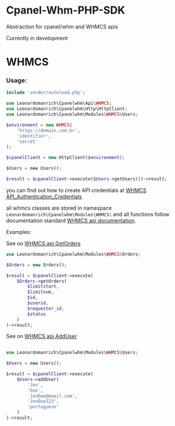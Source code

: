 # Cpanel-Whm-PHP-SDK

Abstraction for cpanel/whm and WHMCS apis

Currently in development

# WHMCS

### Usage:

```php 
include 'vendor/autoload.php';

use Leonardomanrich\Cpanelwhm\Api\WHMCS;
use Leonardomanrich\Cpanelwhm\Http\HttpClient;
use Leonardomanrich\Cpanelwhm\Modules\WHMCS\Users;

$environment = new WHMCS(
    'https://domain.com.br',
    'identifier',
    'secret'
);

$cpanelClient = new HttpClient($environment);

$Users = new Users();

$result = $cpanelClient->execute($Users->getUsers())->result;
```

you can find out how to create API credentials
at [WHMCS API_Authentication_Credentials](https://docs.whmcs.com/API_Authentication_Credentials#Creating_Admin_API_Authentication_Credentials)

all whmcs classes are stored in namespace `Leonardomanrich\Cpanelwhm\Modules\WHMCS\` and all functions follow
documentation standard [WHMCS api documentation](https://developers.whmcs.com/api/api-index/).

Examples:

See on [WHMCS api GetOrders](https://developers.whmcs.com/api-reference/getorders/)
```php
use Leonardomanrich\Cpanelwhm\Modules\WHMCS\Orders;

$Orders = new Orders();

$result = $cpanelClient->execute(
    $Orders->getOrders(
        $limitstart, 
        $limitnum, 
        $id, 
        $userid, 
        $requestor_id, 
        $status
    )
)->result;
```

See on [WHMCS api AddUser](https://developers.whmcs.com/api-reference/adduser/)
```php
    
use Leonardomanrich\Cpanelwhm\Modules\WHMCS\Users;

$Users = new Users();

$result = $cpanelClient->execute(
    $Users->addUser(
        'Jon',
        'Doe',
        'JonDoe@email.com',
        'JonDoe123',
        'portuguese'
    )
)->result;
```


